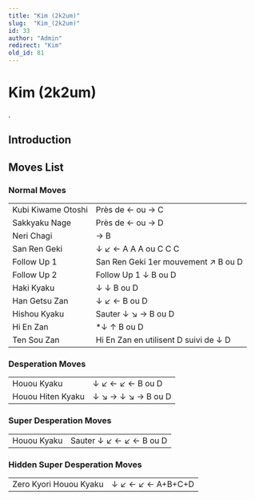 ```yaml
---
title: "Kim (2k2um)"
slug:  "Kim_(2k2um)"
id: 33
author: "Admin"
redirect: "Kim"
old_id: 81
---
```


# Kim (2k2um)

.

## Introduction

## Moves List

### Normal Moves

|                    |                                       |
|--------------------|---------------------------------------|
| Kubi Kiwame Otoshi | Près de ← ou → C                      |
| Sakkyaku Nage      | Près de ← ou → D                      |
| Neri Chagi         | → B                                   |
| San Ren Geki       | ↓ ↙ ← A A A ou C C C                  |
| Follow Up 1        | San Ren Geki 1er mouvement ↗ B ou D   |
| Follow Up 2        | Follow Up 1 ↓ B ou D                  |
| Haki Kyaku         | ↓ ↓ B ou D                            |
| Han Getsu Zan      | ↓ ↙ ← B ou D                          |
| Hishou Kyaku       | Sauter ↓ ↘ → B ou D                   |
| Hi En Zan          | \*↓ ↑ B ou D                          |
| Ten Sou Zan        | Hi En Zan en utilisent D suivi de ↓ D |

### Desperation Moves

|                   |                    |
|-------------------|--------------------|
| Houou Kyaku       | ↓ ↙ ← ↙ ← B ou D   |
| Houou Hiten Kyaku | ↓ ↘ → ↓ ↘ → B ou D |

### Super Desperation Moves

|             |                         |
|-------------|-------------------------|
| Houou Kyaku | Sauter ↓ ↙ ← ↙ ← B ou D |

### Hidden Super Desperation Moves

|                        |                   |
|------------------------|-------------------|
| Zero Kyori Houou Kyaku | ↓ ↙ ← ↙ ← A+B+C+D |
